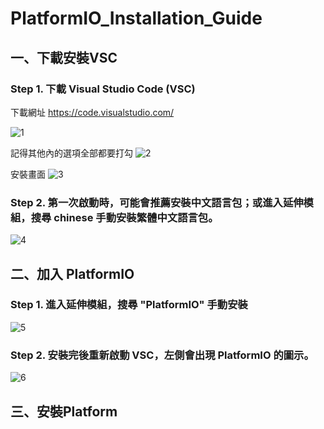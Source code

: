 # PlatformIO_Installation_Guide

## 一、下載安裝VSC
### Step 1. 下載 Visual Studio Code (VSC)
下載網址 https://code.visualstudio.com/

![1](https://user-images.githubusercontent.com/96014379/160340055-64dd95fc-2cb9-49b0-a621-4199330ad9a6.png)

記得其他內的選項全部都要打勾
![2](https://user-images.githubusercontent.com/96014379/160340739-af78be16-45ce-4656-8c2e-e1d5a4fa2a9e.png)

安裝畫面
![3](https://user-images.githubusercontent.com/96014379/160340811-0e8113e9-64ff-462f-afeb-91c64376a010.png)

### Step 2. 第一次啟動時，可能會推薦安裝中文語言包；或進入延伸模組，搜尋 chinese 手動安裝繁體中文語言包。

![4](https://user-images.githubusercontent.com/96014379/160340955-fd8c5dcd-820a-465f-90aa-98ecab96b494.png)

## 二、加入 PlatformIO
### Step 1. 進入延伸模組，搜尋 "PlatformIO" 手動安裝

![5](https://user-images.githubusercontent.com/96014379/160341108-7b136a10-14b9-43d8-bbfb-15b7084cb85e.png)

### Step 2. 安裝完後重新啟動 VSC，左側會出現 PlatformIO 的圖示。

![6](https://user-images.githubusercontent.com/96014379/160341179-1de648c4-535b-4add-a23d-a5e7193f39b3.png)

## 三、安裝Platform




